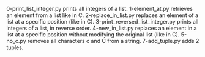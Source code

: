 0-print_list_integer.py prints all integers of a list.
1-element_at.py retrieves an element from a list like in C.
2-replace_in_list.py replaces an element of a list at a specific position (like in C).
3-print_reversed_list_integer.py prints all integers of a list, in reverse order.
4-new_in_list.py replaces an element in a list at a specific position without modifying the original list (like in C).
5-no_c.py removes all characters c and C from a string.
7-add_tuple.py adds 2 tuples.
